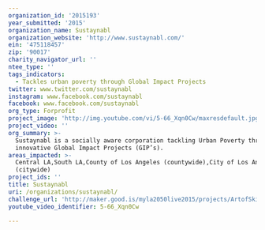 ```yaml
---
organization_id: '2015193'
year_submitted: '2015'
organization_name: Sustaynabl
organization_website: 'http://www.sustaynabl.com/'
ein: '475118457'
zip: '90017'
charity_navigator_url: ''
ntee_type: ''
tags_indicators:
  - Tackles urban poverty through Global Impact Projects
twitter: www.twitter.com/sustaynabl
instagram: www.facebook.com/sustaynabl
facebook: www.facebook.com/sustaynabl
org_type: Forprofit
project_image: 'http://img.youtube.com/vi/5-66_Xqn0Cw/maxresdefault.jpg'
project_video: ''
org_summary: >-
  Sustaynabl is a socially aware corporation tackling Urban Poverty through
  innovative Global Impact Projects (GIP’s).
areas_impacted: >-
  Central LA,South LA,County of Los Angeles (countywide),City of Los Angeles
  (citywide)
project_ids: ''
title: Sustaynabl
uri: /organizations/sustaynabl/
challenge_url: 'http://maker.good.is/myla2050live2015/projects/ArtofSkidRow.html'
youtube_video_identifier: 5-66_Xqn0Cw

---
```

